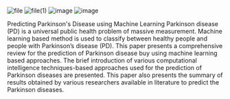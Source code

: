![file](https://github.com/madhukalamata/Predicting_Parkinsons_Disease-Machine_Learning/assets/123944012/a6258ccd-2986-4bb0-9879-f11fb7b0533f)
![file(1)](https://github.com/madhukalamata/Predicting_Parkinsons_Disease-Machine_Learning/assets/123944012/209581b0-d6d1-4509-9ccb-628cb799f766)
![image](https://github.com/madhukalamata/Predicting_Parkinsons_Disease-Machine_Learning/assets/123944012/94c7f970-9950-411c-b837-cec0ad427b45)
![image](https://github.com/madhukalamata/Predicting_Parkinsons_Disease-Machine_Learning/assets/123944012/68a66b25-fd26-4129-b5d5-10189411f717)


Predicting Parkinson's Disease using Machine Learning
Parkinson disease (PD) is a universal public health problem of massive measurement. Machine learning based method is used to classify between healthy people and people with Parkinson’s disease (PD). This paper presents a comprehensive review for the prediction of Parkinson disease buy using machine learning based approaches. The brief introduction of various computational intelligence techniques-based approaches used for the prediction of Parkinson diseases are presented. This paper also presents the summary of results obtained by various researchers available in literature to predict the Parkinson diseases.
